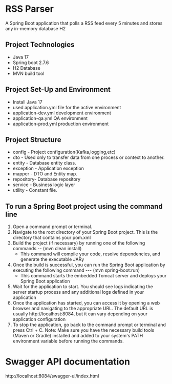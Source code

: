 # RSS Parser
A Spring Boot application that polls a RSS feed every 5 minutes and stores any in-memory database H2

## Project Technologies
   - Java 17
   - Spring boot 2.7.6
   - H2 Database
   - MVN build tool
## Project Set-Up and Environment
   - Install Java 17 
   - used application.yml file for the active environment
   - application-dev.yml development environment
   - application-qa.yml QA environment
   - application-prod.yml production environment

## Project Structure 
   - config    - Project configuration(Kafka,logging,etc)
   - dto       - Used only to transfer data from one process or context to another.
   - entity    - Database entity class.
   - exception - Application exception
   - mapper    - DTO and Entity map.
   - repository- Database repository
   - service   - Business logic layer
   - utility   - Constant file.
## To run a Spring Boot project using the command line 
  1. Open a command prompt or terminal.
  2. Navigate to the root directory of your Spring Boot project. This is the directory that contains your pom.xml 
  3. Build the project (if necessary) by running one of the following commands 
      -- (mvn clean install)
      * This command will compile your code, resolve dependencies, and generate the executable JARy
   4. Once the build is successful, you can run the Spring Boot application by executing the following command
      --- (mvn spring-boot:run)
      * This command starts the embedded Tomcat server and deploys your Spring Boot application
   5. Wait for the application to start. You should see logs indicating the server startup process and any additional logs defined in your application
   6. Once the application has started, you can access it by opening a web browser and navigating to the appropriate URL. The default URL is usually http://localhost:8084, 
      but it can vary depending on your application configuration
   7. To stop the application, go back to the command prompt or terminal and press Ctrl + C.
Note: Make sure you have the necessary build tools (Maven or Gradle) installed and added to your system's PATH environment variable before running the commands.

# Swagger API documentation
http://localhost:8084/swagger-ui/index.html
